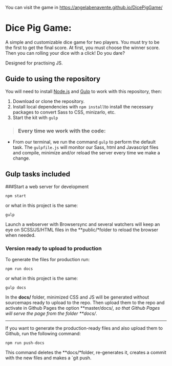 
 
 You can visit the game in https://angelabenavente.github.io/DicePigGame/
 
 # Dice Pig Game:
 A simple and customizable dice game for two players. You must try to be the first to get the final score.
 At first, you must choose the winner score. Then you can rolling your dice with a click! Do you dare? 
 
 Designed for practising JS.

## Guide to using the repository
You will need to install [Node.js](https://nodejs.org/) and [Gulp](https://gulpjs.com) to work with this repository, then:
1. Download or clone the repository.
2. Install local dependencies with `npm install`to install the necessary packages to convert Sass to CSS, minizarlo, etc.
3. Start the kit with `gulp`

> ### Every time we work with the code:
- From our terminal, we run the command `gulp` to perform the default task. The `gulpfile.js` will monitor our Sass, html and Javascript files and compile, minimize and/or reload the server every time we make a change.

## Gulp tasks included
###Start a web server for development
```
npm start
```
or what in this project is the same:

```
gulp
```
Launch a webserver with Browsersync and several watchers will keep an eye on SCSS/JS/HTML files in the **public/*folder to reload the browser when needed.

### Version ready to upload to production

To generate the files for production run:

```
npm run docs
```
or what in this project is the same:
```
gulp docs
```
In the **docs/** folder, minimized CSS and JS will be generated without sourcemaps ready to upload to the repo. Then upload them to the repo and activate in Github Pages the option **master/docs/*, so that Github Pages will serve the page from the folder **docs/*.

---

If you want to generate the production-ready files and also upload them to Github, run the following command:
```
npm run push-docs
```
This command deletes the **docs/*folder, re-generates it, creates a commit with the new files and makes a `git push.
